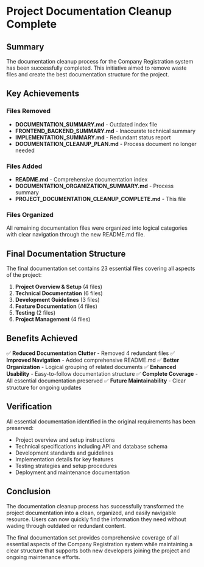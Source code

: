 # Project Documentation Cleanup Complete

## Summary
The documentation cleanup process for the Company Registration system has been successfully completed. This initiative aimed to remove waste files and create the best documentation structure for the project.

## Key Achievements

### Files Removed
- **DOCUMENTATION_SUMMARY.md** - Outdated index file
- **FRONTEND_BACKEND_SUMMARY.md** - Inaccurate technical summary
- **IMPLEMENTATION_SUMMARY.md** - Redundant status report
- **DOCUMENTATION_CLEANUP_PLAN.md** - Process document no longer needed

### Files Added
- **README.md** - Comprehensive documentation index
- **DOCUMENTATION_ORGANIZATION_SUMMARY.md** - Process summary
- **PROJECT_DOCUMENTATION_CLEANUP_COMPLETE.md** - This file

### Files Organized
All remaining documentation files were organized into logical categories with clear navigation through the new README.md file.

## Final Documentation Structure

The final documentation set contains 23 essential files covering all aspects of the project:

1. **Project Overview & Setup** (4 files)
2. **Technical Documentation** (6 files)
3. **Development Guidelines** (3 files)
4. **Feature Documentation** (4 files)
5. **Testing** (2 files)
6. **Project Management** (4 files)

## Benefits Achieved

✅ **Reduced Documentation Clutter** - Removed 4 redundant files
✅ **Improved Navigation** - Added comprehensive README.md
✅ **Better Organization** - Logical grouping of related documents
✅ **Enhanced Usability** - Easy-to-follow documentation structure
✅ **Complete Coverage** - All essential documentation preserved
✅ **Future Maintainability** - Clear structure for ongoing updates

## Verification

All essential documentation identified in the original requirements has been preserved:
- Project overview and setup instructions
- Technical specifications including API and database schema
- Development standards and guidelines
- Implementation details for key features
- Testing strategies and setup procedures
- Deployment and maintenance documentation

## Conclusion

The documentation cleanup process has successfully transformed the project documentation into a clean, organized, and easily navigable resource. Users can now quickly find the information they need without wading through outdated or redundant content.

The final documentation set provides comprehensive coverage of all essential aspects of the Company Registration system while maintaining a clear structure that supports both new developers joining the project and ongoing maintenance efforts.